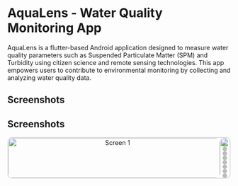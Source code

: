 # AquaLens - Water Quality Monitoring App

AquaLens is a flutter-based Android application designed to measure water quality parameters such as Suspended Particulate Matter (SPM) and Turbidity using citizen science and remote sensing technologies. This app empowers users to contribute to environmental monitoring by collecting and analyzing water quality data.

## **Screenshots**

## **Screenshots**
<div align="center">
  <div class="carousel">
    <div class="carousel-inner">
      <input type="radio" name="carousel" id="slide1" checked>
      <input type="radio" name="carousel" id="slide2">
      <input type="radio" name="carousel" id="slide3">
      <input type="radio" name="carousel" id="slide4">
      <input type="radio" name="carousel" id="slide5">
      <input type="radio" name="carousel" id="slide6">
      <input type="radio" name="carousel" id="slide7">
      <input type="radio" name="carousel" id="slide8">
      <div class="carousel-items">
        <div class="carousel-item">
          <img src="assets/images/screen1.png" alt="Screen 1">
        </div>
        <div class="carousel-item">
          <img src="assets/images/screen2.png" alt="Screen 2">
        </div>
        <div class="carousel-item">
          <img src="assets/images/screen3.png" alt="Screen 3">
        </div>
        <div class="carousel-item">
          <img src="assets/images/screen4.png" alt="Screen 4">
        </div>
        <div class="carousel-item">
          <img src="assets/images/screen5.png" alt="Screen 5">
        </div>
        <div class="carousel-item">
          <img src="assets/images/screen6.png" alt="Screen 6">
        </div>
        <div class="carousel-item">
          <img src="assets/images/screen7.png" alt="Screen 7">
        </div>
        <div class="carousel-item">
          <img src="assets/images/screen8.png" alt="Screen 8">
        </div>
      </div>
      <div class="carousel-nav">
        <label for="slide1" class="nav-dot"></label>
        <label for="slide2" class="nav-dot"></label>
        <label for="slide3" class="nav-dot"></label>
        <label for="slide4" class="nav-dot"></label>
        <label for="slide5" class="nav-dot"></label>
        <label for="slide6" class="nav-dot"></label>
        <label for="slide7" class="nav-dot"></label>
        <label for="slide8" class="nav-dot"></label>
      </div>
    </div>
  </div>
</div>

<style>
  .carousel {
    max-width: 600px;
    margin: auto;
    overflow: hidden;
    border: 2px solid #ddd;
    border-radius: 10px;
    position: relative;
  }

  .carousel-inner {
    display: flex;
    transition: transform 0.5s ease-in-out;
  }

  .carousel-items {
    display: flex;
    width: 800%;
  }

  .carousel-item {
    flex: 1 0 100%;
    box-sizing: border-box;
  }

  .carousel-item img {
    width: 100%;
    display: block;
    border-radius: 10px;
  }

  .carousel-nav {
    text-align: center;
    margin-top: 10px;
  }

  .nav-dot {
    display: inline-block;
    width: 10px;
    height: 10px;
    background-color: #bbb;
    border-radius: 50%;
    margin: 0 5px;
    cursor: pointer;
  }

  .nav-dot:hover {
    background-color: #777;
  }

  input[type="radio"] {
    display: none;
  }

  #slide1:checked ~ .carousel-items {
    transform: translateX(0%);
  }

  #slide2:checked ~ .carousel-items {
    transform: translateX(-100%);
  }

  #slide3:checked ~ .carousel-items {
    transform: translateX(-200%);
  }

  #slide4:checked ~ .carousel-items {
    transform: translateX(-300%);
  }

  #slide5:checked ~ .carousel-items {
    transform: translateX(-400%);
  }

  #slide6:checked ~ .carousel-items {
    transform: translateX(-500%);
  }

  #slide7:checked ~ .carousel-items {
    transform: translateX(-600%);
  }

  #slide8:checked ~ .carousel-items {
    transform: translateX(-700%);
  }
</style>



  


